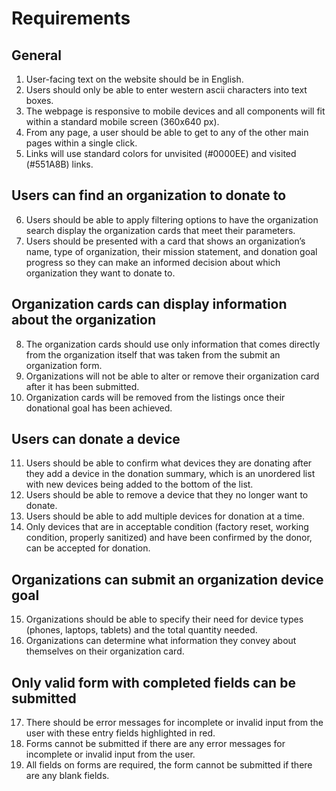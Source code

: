# Requirements

## General
1. User-facing text on the website should be in English.
2. Users should only be able to enter western ascii characters into text boxes.
3. The webpage is responsive to mobile devices and all components will fit within a standard mobile screen (360x640 px).
4. From any page, a user should be able to get to any of the other main pages within a single click.
5. Links will use standard colors for unvisited (#0000EE) and visited (#551A8B) links.

## Users can find an organization to donate to
6. Users should be able to apply filtering options to have the organization search display the organization cards that meet their parameters.
7. Users should be presented with a card that shows an organization’s name, type of organization, their mission statement, and donation goal progress so they can make an informed decision about which organization they want to donate to.

## Organization cards can display information about the organization
8. The organization cards should use only information that comes directly from the organization itself that was taken from the submit an organization form.
9. Organizations will not be able to alter or remove their organization card after it has been submitted.
10. Organization cards will be removed from the listings once their donational goal has been achieved.

## Users can donate a device
11. Users should be able to confirm what devices they are donating after they add a device in the donation summary, which is an unordered list with new devices being added to the bottom of the list.
12. Users should be able to remove a device that they no longer want to donate.
13. Users should be able to add multiple devices for donation at a time.
14. Only devices that are in acceptable condition (factory reset, working condition, properly sanitized) and have been confirmed by the donor, can be accepted for donation.

## Organizations can submit an organization device goal
15. Organizations should be able to specify their need for device types (phones, laptops, tablets) and the total quantity needed.
16. Organizations can determine what information they convey about themselves on their organization card.

## Only valid form with completed fields can be submitted
17. There should be error messages for incomplete or invalid input from the user with these entry fields highlighted in red.
18. Forms cannot be submitted if there are any error messages for incomplete or invalid input from the user.
19. All fields on forms are required, the form cannot be submitted if there are any blank fields.
